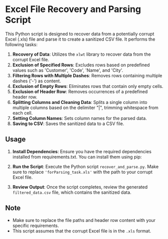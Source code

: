 # Excel File Recovery and Parsing Script

This Python script is designed to recover data from a potentially corrupt Excel (.xls) file and parse it to create a sanitized CSV file. It performs the following tasks:

1. **Recovery of Data**: Utilizes the `xlwt` library to recover data from the corrupt Excel file.
2. **Exclusion of Specified Rows**: Excludes rows based on predefined values such as 'Customer', 'Code', 'Name', and 'City'.
3. **Filtering Rows with Multiple Dashes**: Removes rows containing multiple dashes ('-') as content.
4. **Exclusion of Empty Rows**: Eliminates rows that contain only empty cells.
5. **Exclusion of Header Row**: Removes occurrences of a predefined header row.
6. **Splitting Columns and Cleaning Data**: Splits a single column into multiple columns based on the delimiter "|", trimming whitespace from each cell.
7. **Setting Column Names**: Sets column names for the parsed data.
8. **Saving to CSV**: Saves the sanitized data to a CSV file.

## Usage

1. **Install Dependencies**: Ensure you have the required dependencies installed from requirements.txt. You can install them using pip:

2. **Run the Script**: Execute the Python script `recover_and_parse.py`. Make sure to replace `'forParsing_task.xls'` with the path to your corrupt Excel file.

3. **Review Output**: Once the script completes, review the generated `filtered_data.csv` file, which contains the sanitized data.

## Note

- Make sure to replace the file paths and header row content with your specific requirements.
- This script assumes that the corrupt Excel file is in the `.xls` format.
